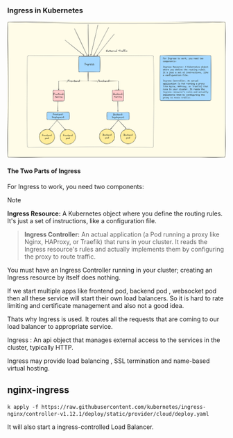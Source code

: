 ### Ingress in Kubernetes

![Ingress](image.png)


#### The Two Parts of Ingress
For Ingress to work, you need two components:

> [!NOTE]
> **Ingress Resource:** A Kubernetes object where you define the routing rules. It's just a set of instructions, like a configuration file.

> **Ingress Controller:** An actual application (a Pod running a proxy like Nginx, HAProxy, or Traefik) that runs in your cluster. It reads the Ingress resource's rules and actually implements them by configuring the proxy to route traffic.

You must have an Ingress Controller running in your cluster; creating an Ingress resource by itself does nothing.

If we start multiple apps like frontend pod, backend pod , websocket pod then all these
service will start their own load balancers. So it is hard to rate limiting and certificate management and 
also not a good idea.

Thats why Ingress is used. It routes all the requests that are coming to our load balancer to appropriate 
service. 

Ingress : An api object that manages external access to the services in the cluster, typically HTTP.

Ingress may provide load balancing , SSL termination and name-based virtual hosting.


## nginx-ingress

```shell
k apply -f https://raw.githubusercontent.com/kubernetes/ingress-nginx/controller-v1.12.1/deploy/static/provider/cloud/deploy.yaml
```

It will also start a ingress-controlled Load Balancer.